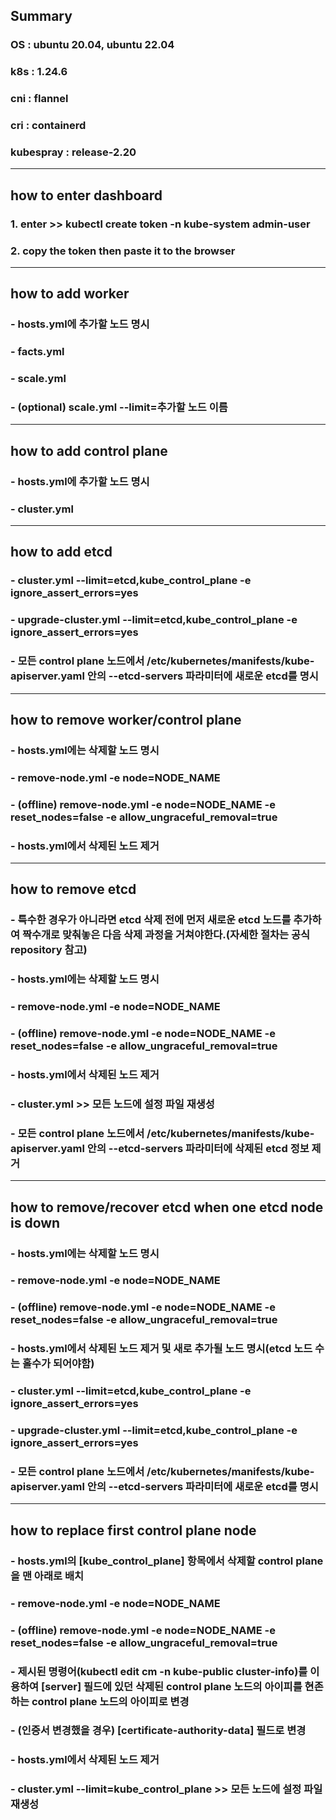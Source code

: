 ## Summary
### OS : ubuntu 20.04, ubuntu 22.04
### k8s : 1.24.6
### cni : flannel
### cri : containerd
### kubespray : release-2.20
-------------------------------
## how to enter dashboard
### 1. enter >> kubectl create token -n kube-system admin-user
### 2. copy the token then paste it to the browser
-------------------------------
## how to add worker
### - hosts.yml에 추가할 노드 명시
### - facts.yml
### - scale.yml
### - (optional) scale.yml --limit=추가할 노드 이름
-------------------------------
## how to add control plane
### - hosts.yml에 추가할 노드 명시
### - cluster.yml
-------------------------------
## how to add etcd
### - cluster.yml --limit=etcd,kube_control_plane -e ignore_assert_errors=yes
### - upgrade-cluster.yml --limit=etcd,kube_control_plane -e ignore_assert_errors=yes
### - 모든 control plane 노드에서 /etc/kubernetes/manifests/kube-apiserver.yaml 안의 --etcd-servers 파라미터에 새로운 etcd를 명시
-------------------------------
## how to remove worker/control plane
### - hosts.yml에는 삭제할 노드 명시
### - remove-node.yml -e node=NODE_NAME
### - (offline) remove-node.yml -e node=NODE_NAME -e reset_nodes=false -e allow_ungraceful_removal=true
### - hosts.yml에서 삭제된 노드 제거
-------------------------------
## how to remove etcd
### - 특수한 경우가 아니라면 etcd 삭제 전에 먼저 새로운 etcd 노드를 추가하여 짝수개로 맞춰놓은 다음 삭제 과정을 거쳐야한다.(자세한 절차는 공식 repository 참고)
### - hosts.yml에는 삭제할 노드 명시
### - remove-node.yml -e node=NODE_NAME
### - (offline) remove-node.yml -e node=NODE_NAME -e reset_nodes=false -e allow_ungraceful_removal=true
### - hosts.yml에서 삭제된 노드 제거
### - cluster.yml >> 모든 노드에 설정 파일 재생성
### - 모든 control plane 노드에서 /etc/kubernetes/manifests/kube-apiserver.yaml 안의 --etcd-servers 파라미터에 삭제된 etcd 정보 제거
-------------------------------
## how to remove/recover etcd when one etcd node is down
### - hosts.yml에는 삭제할 노드 명시
### - remove-node.yml -e node=NODE_NAME
### - (offline) remove-node.yml -e node=NODE_NAME -e reset_nodes=false -e allow_ungraceful_removal=true
### - hosts.yml에서 삭제된 노드 제거 및 새로 추가될 노드 명시(etcd 노드 수는 홀수가 되어야함)
### - cluster.yml --limit=etcd,kube_control_plane -e ignore_assert_errors=yes
### - upgrade-cluster.yml --limit=etcd,kube_control_plane -e ignore_assert_errors=yes
### - 모든 control plane 노드에서 /etc/kubernetes/manifests/kube-apiserver.yaml 안의 --etcd-servers 파라미터에 새로운 etcd를 명시
-------------------------------
## how to replace first control plane node
### - hosts.yml의 [kube_control_plane] 항목에서 삭제할 control plane을 맨 아래로 배치
### - remove-node.yml -e node=NODE_NAME
### - (offline) remove-node.yml -e node=NODE_NAME -e reset_nodes=false -e allow_ungraceful_removal=true
### - 제시된 명령어(kubectl  edit cm -n kube-public cluster-info)를 이용하여 [server] 필드에 있던 삭제된 control plane 노드의 아이피를 현존하는 control plane 노드의 아이피로 변경
### - (인증서 변경했을 경우) [certificate-authority-data] 필드로 변경
### - hosts.yml에서 삭제된 노드 제거
### - cluster.yml --limit=kube_control_plane >> 모든 노드에 설정 파일 재생성
